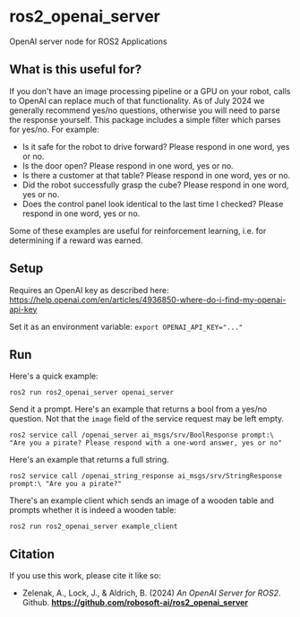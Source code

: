 # ros2_openai_server

OpenAI server node for ROS2 Applications

## What is this useful for?

If you don't have an image processing pipeline or a GPU on your robot, calls to OpenAI can replace much of that functionality. As of July 2024 we generally recommend yes/no questions, otherwise you will need to parse the response yourself. This package includes a simple filter which parses for yes/no. For example:

- Is it safe for the robot to drive forward? Please respond in one word, yes or no.
- Is the door open? Please respond in one word, yes or no.
- Is there a customer at that table? Please respond in one word, yes or no.
- Did the robot successfully grasp the cube?  Please respond in one word, yes or no.
- Does the control panel look identical to the last time I checked? Please respond in one word, yes or no.

Some of these examples are useful for reinforcement learning, i.e. for determining if a reward was earned.

## Setup

Requires an OpenAI key as described here: https://help.openai.com/en/articles/4936850-where-do-i-find-my-openai-api-key

Set it as an environment variable: `export OPENAI_API_KEY="..."`

## Run

Here's a quick example:

`ros2 run ros2_openai_server openai_server`

Send it a prompt. Here's an example that returns a bool from a yes/no question. Not that the `image` field of the service request may be left empty.

`ros2 service call /openai_server ai_msgs/srv/BoolResponse prompt:\ "Are you a pirate? Please respond with a one-word answer, yes or no"`

Here's an example that returns a full string.

`ros2 service call /openai_string_response ai_msgs/srv/StringResponse prompt:\ "Are you a pirate?"`

There's an example client which sends an image of a wooden table and prompts whether it is indeed a wooden table:

`ros2 run ros2_openai_server example_client`

## Citation

If you use this work, please cite it like so:

 - Zelenak, A., Lock, J., & Aldrich, B. (2024) *An OpenAI Server for ROS2*. Github. **https://github.com/robosoft-ai/ros2_openai_server**
